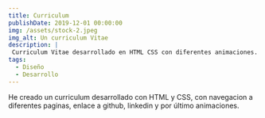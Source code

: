 ```yaml
---
title: Curriculum
publishDate: 2019-12-01 00:00:00
img: /assets/stock-2.jpeg
img_alt: Un curriculum Vitae
description: |
 Curriculum Vitae desarrollado en HTML CSS con diferentes animaciones.
tags:
  - Diseño
  - Desarrollo
---
```


He creado un curriculum desarrollado con HTML y CSS, con navegacion a diferentes paginas, enlace a github, linkedin y por último animaciones.

